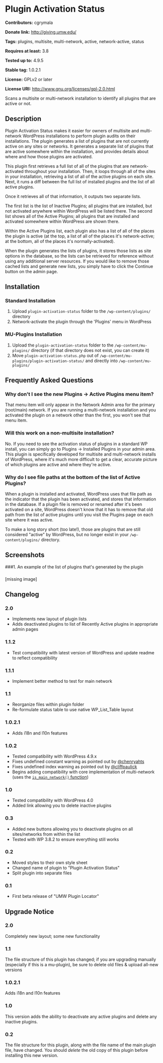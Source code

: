# Plugin Activation Status #
**Contributors:** cgrymala

**Donate link:** http://giving.umw.edu/

**Tags:** plugins, multisite, multi-network, active, network-active, status

**Requires at least:** 3.8

**Tested up to:** 4.9.5

**Stable tag:** 1.0.2.1

**License:** GPLv2 or later

**License URI:** http://www.gnu.org/licenses/gpl-2.0.html


Scans a multisite or multi-network installation to identify all plugins that are active or not.

## Description ##

Plugin Activation Status makes it easier for owners of multisite and multi-network WordPress installations to perform plugin audits on their installations. The plugin generates a list of plugins that are not currently active on any sites or networks. It generates a separate list of plugins that are active somewhere within the installation, and provides details about where and how those plugins are activated.

This plugin first retrieves a full list of all of the plugins that are network-activated throughout your installation. Then, it loops through all of the sites in your installation, retrieving a list of all of the active plugins on each site. Next, it runs a diff between the full list of installed plugins and the list of all active plugins.

Once it retrieves all of that information, it outputs two separate lists.

The first list is the list of Inactive Plugins; all plugins that are installed, but not activated anywhere within WordPress will be listed there. The second list shows all of the Active Plugins; all plugins that are installed and activated somewhere within WordPress are shown there.

Within the Active Plugins list, each plugin also has a list of all of the places the plugin is active (at the top, a list of all of the places it's network-active; at the bottom, all of the places it's normally-activated).

When the plugin generates the lists of plugins, it stores those lists as site options in the database, so the lists can be retrieved for reference without using any additional server resources. If you would like to remove those cached lists and generate new lists, you simply have to click the Continue button on the admin page.

## Installation ##

### Standard Installation ###

1. Upload `plugin-activation-status` folder to the `/wp-content/plugins/` directory
1. Network-activate the plugin through the 'Plugins' menu in WordPress

### MU-Plugins Installation ###

1. Upload the `plugin-activation-status` folder to the `/wp-content/mu-plugins/` directory (if that directory does not exist, you can create it)
1. Move `plugin-activation-status.php` out of `/wp-content/mu-plugins/plugin-activation-status/` and directly into `/wp-content/mu-plugins/`

## Frequently Asked Questions ##

### Why don't I see the new Plugins -> Active Plugins menu item? ###

That menu item will only appear in the Network Admin area for the primary (root/main) network. If you are running a multi-network installation and you activated the plugin on a network other than the first, you won't see that menu item.

### Will this work on a non-multisite installation? ###

No. If you need to see the activation status of plugins in a standard WP install, you can simply go to Plugins -> Installed Plugins in your admin area. This plugin is specifically developed for multisite and multi-network installs of WordPress, where it's much more difficult to get a clear, accurate picture of which plugins are active and where they're active.

### Why do I see file paths at the bottom of the list of Active Plugins? ###

When a plugin is installed and activated, WordPress uses that file path as the indicator that the plugin has been activated, and stores that information in the database. If a plugin file is removed or renamed after it's been activated on a site, WordPress doesn't know that it has to remove that old path from the list of active plugins until you visit the Plugins page on each site where it was active.

To make a long story short (too late!), those are plugins that are still considered "active" by WordPress, but no longer exist in your `/wp-content/plugins/` directory.

## Screenshots ##

###1. An example of the list of plugins that's generated by the plugin
###
[missing image]


## Changelog ##

### 2.0 ###
* Implements new layout of plugin lists
* Adds deactivated plugins to list of Recently Active plugins in appropriate admin pages

### 1.1.2 ###
* Test compatibility with latest version of WordPress and update readme to reflect compatibility

### 1.1.1 ###
* Implement better method to test for main network

### 1.1 ###
* Reorganize files within plugin folder
* Re-formulate status table to use native WP_List_Table layout

### 1.0.2.1 ###
* Adds i18n and l10n features

### 1.0.2 ###
* Tested compatibility with WordPress 4.9.x
* Fixes undefined constant warning as pointed out by [@chenryahts](https://wordpress.org/support/topic/use-of-undefined-constant-missing-character/)
* Fixes undefined index warning as pointed out by [@cliffpaulick](https://wordpress.org/support/topic/wp_debug-php-notice-undefined-index-site_id/)
* Begins adding compatibility with core implementation of multi-network (uses the [`is_main_network()` function](https://developer.wordpress.org/reference/functions/is_main_network/))

### 1.0 ###
* Tested compatibility with WordPress 4.0
* Added link allowing you to delete inactive plugins

### 0.3 ###
* Added new buttons allowing you to deactivate plugins on all sites/networks from within the list
* Tested with WP 3.8.2 to ensure everything still works

### 0.2 ###
* Moved styles to their own style sheet
* Changed name of plugin to "Plugin Activation Status"
* Split plugin into separate files

### 0.1 ###
* First beta release of "UMW Plugin Locator"

## Upgrade Notice ##

### 2.0 ###
Completely new layout; some new functionality

### 1.1 ###
The file structure of this plugin has changed; if you are upgrading manually (especially if this is a mu-plugin), be sure to delete old files & upload all-new versions

### 1.0.2.1 ###
Adds i18n and l10n features

### 1.0 ###
This version adds the ability to deactivate any active plugins and delete any inactive plugins.

### 0.2 ###
The file structure for this plugin, along with the file name of the main plugin file, have changed. You should *delete* the old copy of this plugin before installing this new version.
